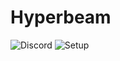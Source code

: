 # Hyperbeam
<img src="https://top.gg/bot/940695961808797736" alt="Discord" data-canonical-src="https://top.gg/api/widget/servers/940695961808797736.svg" style="max-width: 100%;">

<img src="https://i.imgur.com/KM4l2dN.png" alt="Setup" data-canonical-src="https://i.imgur.com/KM4l2dN.png" style="max-width: 100%;">
